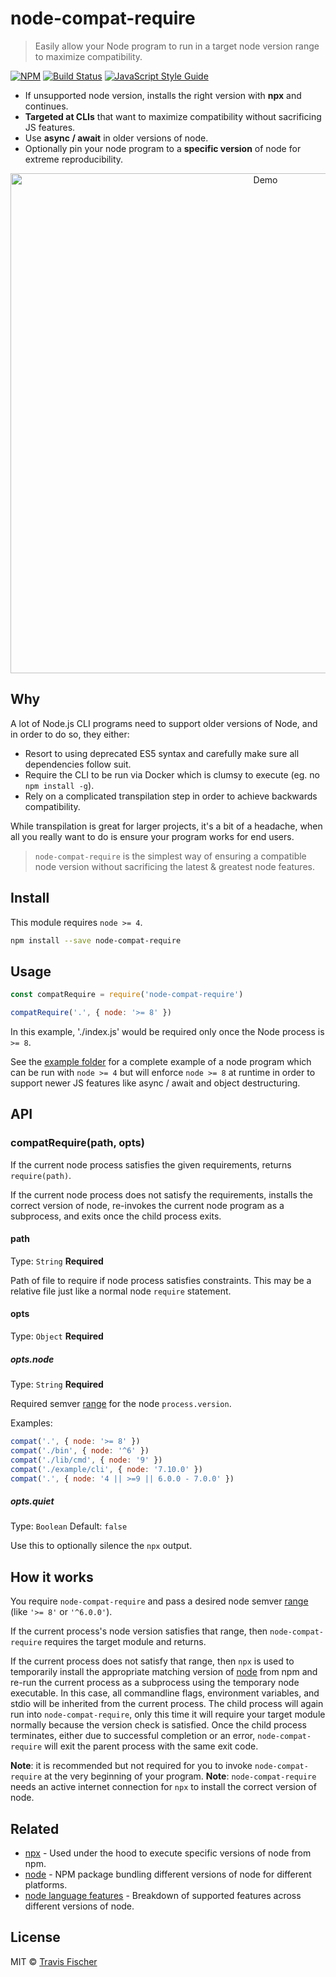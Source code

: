 # node-compat-require

> Easily allow your Node program to run in a target node version range to maximize compatibility.

[![NPM](https://img.shields.io/npm/v/node-compat-require.svg)](https://www.npmjs.com/package/node-compat-require) [![Build Status](https://travis-ci.org/transitive-bullshit/node-compat-require.svg?branch=master)](https://travis-ci.org/transitive-bullshit/node-compat-require) [![JavaScript Style Guide](https://img.shields.io/badge/code_style-standard-brightgreen.svg)](https://standardjs.com)

- If unsupported node version, installs the right version with **npx** and continues.
- **Targeted at CLIs** that want to maximize compatibility without sacrificing JS features.
- Use **async / await** in older versions of node.
- Optionally pin your node program to a **specific version** of node for extreme reproducibility.

<p align="center">
  <img width="800" alt="Demo" src="https://cdn.rawgit.com/transitive-bullshit/node-compat-require/master/example/demo2.svg">
</p>


## Why

A lot of Node.js CLI programs need to support older versions of Node, and in order to do so, they either:

- Resort to using deprecated ES5 syntax and carefully make sure all dependencies follow suit.
- Require the CLI to be run via Docker which is clumsy to execute (eg. no `npm install -g`).
- Rely on a complicated transpilation step in order to achieve backwards compatibility.

While transpilation is great for larger projects, it's a bit of a headache, when all you really want to do is ensure your program works for end users.

> `node-compat-require` is the simplest way of ensuring a compatible node version without sacrificing the latest & greatest node features.


## Install

This module requires `node >= 4`.

```bash
npm install --save node-compat-require
```


## Usage

```js
const compatRequire = require('node-compat-require')

compatRequire('.', { node: '>= 8' })
```

In this example, './index.js' would be required only once the Node process is `>= 8`.

See the [example folder](https://github.com/transitive-bullshit/node-compat-require/tree/master/example) for a complete example of a node program which can be run with `node >= 4` but will enforce `node >= 8` at runtime in order to support newer JS features like async / await and object destructuring.


## API

### compatRequire(path, opts)

If the current node process satisfies the given requirements, returns `require(path)`.

If the current node process does not satisfy the requirements, installs the correct version of node, re-invokes the current node program as a subprocess, and exits once the child process exits.

#### path

Type: `String`
**Required**

Path of file to require if node process satisfies constraints. This may be a relative file just like a normal node `require` statement.

#### opts

Type: `Object`
**Required**

##### opts.node

Type: `String`
**Required**

Required semver [range](https://www.npmjs.com/package/semver#ranges) for the node `process.version`.

Examples:

```js
compat('.', { node: '>= 8' })
compat('./bin', { node: '^6' })
compat('./lib/cmd', { node: '9' })
compat('./example/cli', { node: '7.10.0' })
compat('.', { node: '4 || >=9 || 6.0.0 - 7.0.0' })
```

##### opts.quiet

Type: `Boolean`
Default: `false`

Use this to optionally silence the `npx` output.


## How it works

You require `node-compat-require` and pass a desired node semver [range](https://www.npmjs.com/package/semver#ranges) (like `'>= 8'` or `'^6.0.0'`).

If the current process's node version satisfies that range, then `node-compat-require` requires the target module and returns.

If the current process does not satisfy that range, then `npx` is used to temporarily install the appropriate matching version of [node](https://www.npmjs.com/package/node) from npm and re-run the current process as a subprocess using the temporary node executable. In this case, all commandline flags, environment variables, and stdio will be inherited from the current process. The child process will again run into `node-compat-require`, only this time it will require your target module normally because the version check is satisfied. Once the child process terminates, either due to successful completion or an error, `node-compat-require` will exit the parent process with the same exit code.

**Note**: it is recommended but not required for you to invoke `node-compat-require` at the very beginning of your program.
**Note**: `node-compat-require` needs an active internet connection for `npx` to install the correct version of node.


## Related

- [npx](https://github.com/zkat/npx) - Used under the hood to execute specific versions of node from npm.
- [node](https://www.npmjs.com/package/node) - NPM package bundling different versions of node for different platforms.
- [node language features](https://node.green/) - Breakdown of supported features across different versions of node.


## License

MIT © [Travis Fischer](https://github.com/transitive-bullshit)
